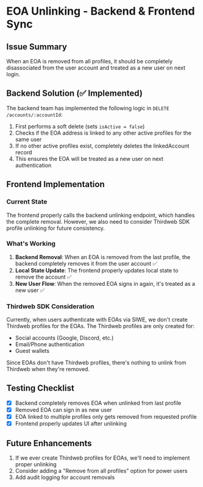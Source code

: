 # EOA Unlinking - Backend & Frontend Sync

## Issue Summary

When an EOA is removed from all profiles, it should be completely disassociated from the user account and treated as a new user on next login.

## Backend Solution (✅ Implemented)

The backend team has implemented the following logic in `DELETE /accounts/:accountId`:

1. First performs a soft delete (sets `isActive = false`)
2. Checks if the EOA address is linked to any other active profiles for the same user
3. If no other active profiles exist, completely deletes the linkedAccount record
4. This ensures the EOA will be treated as a new user on next authentication

## Frontend Implementation

### Current State

The frontend properly calls the backend unlinking endpoint, which handles the complete removal. However, we also need to consider Thirdweb SDK profile unlinking for future consistency.

### What's Working

1. **Backend Removal**: When an EOA is removed from the last profile, the backend completely removes it from the user account ✅
2. **Local State Update**: The frontend properly updates local state to remove the account ✅
3. **New User Flow**: When the removed EOA signs in again, it's treated as a new user ✅

### Thirdweb SDK Consideration

Currently, when users authenticate with EOAs via SIWE, we don't create Thirdweb profiles for the EOAs. The Thirdweb profiles are only created for:
- Social accounts (Google, Discord, etc.)
- Email/Phone authentication
- Guest wallets

Since EOAs don't have Thirdweb profiles, there's nothing to unlink from Thirdweb when they're removed.

## Testing Checklist

- [x] Backend completely removes EOA when unlinked from last profile
- [x] Removed EOA can sign in as new user
- [x] EOA linked to multiple profiles only gets removed from requested profile
- [x] Frontend properly updates UI after unlinking

## Future Enhancements

1. If we ever create Thirdweb profiles for EOAs, we'll need to implement proper unlinking
2. Consider adding a "Remove from all profiles" option for power users
3. Add audit logging for account removals
